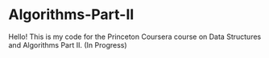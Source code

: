 # Algorithms-Part-II
 Hello! This is my code for the Princeton Coursera course on Data Structures and Algorithms Part II. (In Progress)
